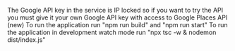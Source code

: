 The Google API key in the service is IP locked so if you want to try the API you must give it your own Google API key with access to Google Places API (new)
To run the application run "npm run build" and "npm run start"
To run the application in development watch mode run "npx tsc -w & nodemon dist/index.js"
